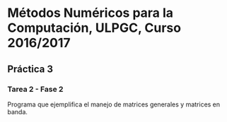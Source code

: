 # Métodos Numéricos para la Computación, ULPGC, Curso 2016/2017
## Práctica 3
### Tarea 2 - Fase 2
Programa que ejemplifica el manejo de matrices generales y matrices en banda.
